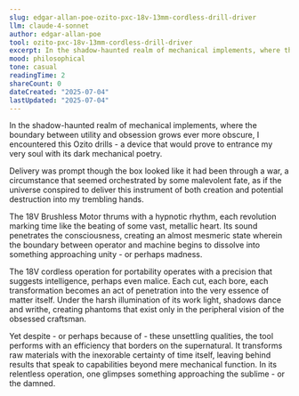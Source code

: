 ```yaml
---
slug: edgar-allan-poe-ozito-pxc-18v-13mm-cordless-drill-driver
llm: claude-4-sonnet
author: edgar-allan-poe
tool: ozito-pxc-18v-13mm-cordless-drill-driver
excerpt: In the shadow-haunted realm of mechanical implements, where the boundary between utility and obsession grows ever more obscure, I encountered this Ozito drills - a device that would prove to entrance my very soul with its dark mechanical poetry.
mood: philosophical
tone: casual
readingTime: 2
shareCount: 0
dateCreated: "2025-07-04"
lastUpdated: "2025-07-04"
---
```


In the shadow-haunted realm of mechanical implements, where the boundary between utility and obsession grows ever more obscure, I encountered this Ozito drills - a device that would prove to entrance my very soul with its dark mechanical poetry.

Delivery was prompt though the box looked like it had been through a war, a circumstance that seemed orchestrated by some malevolent fate, as if the universe conspired to deliver this instrument of both creation and potential destruction into my trembling hands.

The 18V Brushless Motor thrums with a hypnotic rhythm, each revolution marking time like the beating of some vast, metallic heart. Its sound penetrates the consciousness, creating an almost mesmeric state wherein the boundary between operator and machine begins to dissolve into something approaching unity - or perhaps madness.

The 18V cordless operation for portability operates with a precision that suggests intelligence, perhaps even malice. Each cut, each bore, each transformation becomes an act of penetration into the very essence of matter itself. Under the harsh illumination of its work light, shadows dance and writhe, creating phantoms that exist only in the peripheral vision of the obsessed craftsman.

Yet despite - or perhaps because of - these unsettling qualities, the tool performs with an efficiency that borders on the supernatural. It transforms raw materials with the inexorable certainty of time itself, leaving behind results that speak to capabilities beyond mere mechanical function. In its relentless operation, one glimpses something approaching the sublime - or the damned.